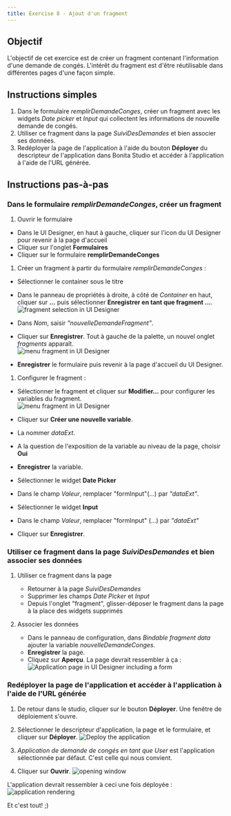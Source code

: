```yaml
---
title: Exercise 8 - Ajout d'un fragment
---
```


## Objectif

L'objectif de cet exercice est de créer un fragment contenant l'information d'une demande de congés. L'intérêt du fragment est d'être réutilisable dans différentes pages d'une façon simple.

## Instructions simples

1. Dans le formulaire *remplirDemandeConges*, créer un fragment avec les widgets *Date picker* et *Input* qui collectent les informations de nouvelle demande de congés. 
1. Utiliser ce fragment dans la page *SuiviDesDemandes* et bien associer ses données.
1. Redéployer la page de l'application à l'aide du bouton **Déployer** du descripteur de l'application dans Bonita Studio et accéder à l'application à l'aide de l'URL générée.

## Instructions pas-à-pas
   
### Dans le formulaire *remplirDemandeConges*, créer un fragment

 1. Ouvrir le formulaire
   - Dans le UI Designer, en haut à gauche, cliquer sur l'icon du UI Designer pour revenir à la page d'accueil
   - Cliquer sur l'onglet **Formulaires**
   - Cliquer sur le formulaire **remplirDemandeConges**

 1. Créer un fragment à partir du formulaire *remplirDemandeConges* :
   - Sélectionner le container sous le titre
   - Dans le panneau de propriétés à droite, à côté de *Container* en haut, cliquer sur **...** puis sélectionner **Enregistrer en tant que fragment ...**.  
     ![fragment selection in UI Designer](images/ex08/ex08_03.png)
 
   - Dans *Nom*, saisir *"nouvelleDemandeFragment"*.
   - Cliquer sur **Enregistrer**. 
     Tout à gauche de la palette, un nouvel onglet *fragments* apparaît.  
  ![menu fragment in UI Designer](images/ex08/ex08_04.png)
   
   - **Enregistrer** le formulaire puis revenir à la page d'accueil du UI Designer.  
   
 1. Configurer le fragment :
   - Sélectionner le fragment et cliquer sur **Modifier...** pour configurer les variables du fragment.  
     ![menu fragment in UI Designer](images/ex08/ex08_05.png)

   - Cliquer sur **Créer une nouvelle variable**.
   - La nommer *dataExt*.
   - A la question de l'exposition de la variable au niveau de la page, choisir **Oui**
   - **Enregistrer** la variable. 
   - Sélectionner le widget **Date Picker**
   - Dans le champ *Valeur*, remplacer "formInput"(...) par *"dataExt"*. 
   - Sélectionner le widget **Input**
   - Dans le champ *Valeur*, remplacer "formInput" (...) par *"dataExt"* 
   - Cliquer sur **Enregistrer**.

### Utiliser ce fragment dans la page *SuiviDesDemandes* et bien associer ses données

 1. Utiliser ce fragment dans la page
    - Retourner à la page *SuiviDesDemandes*
    - Supprimer les champs *Date Picker* et *Input*
    - Depuis l'onglet "fragment", glisser-déposer le fragment dans la page à la place des widgets supprimés
 
 1. Associer les données  
    - Dans le panneau de configuration, dans *Bindable fragment data* ajouter la variable *nouvelleDemandeConges*.
    - **Enregistrer** la page.
    - Cliquez sur **Aperçu**.
      La page devrait ressembler à ça :
     ![Application page in UI Designer including a form](images/ex08/ex08_06.png)
   
### Redéployer la page de l'application et accéder à l'application à l'aide de l'URL générée

 1. De retour dans le studio, cliquer sur le bouton **Déployer**.
    Une fenêtre de déploiement s'ouvre. 
 1. Sélectionner le descripteur d'application, la page et le formulaire, et cliquer sur **Déployer**. 
     ![Deploy the application](images/ex08/ex08_07.png)
   
 1. *Application de demande de congés en tant que User* est l'application sélectionnée par défaut. C'est celle qui nous convient.
 1. Cliquer sur **Ouvrir**.
     ![opening window](images/ex08/ex08_08.png)

   L'application devrait ressembler à ceci une fois déployée :
     ![application rendering](images/ex06/ex6_08.png)   

Et c'est tout! ;)
